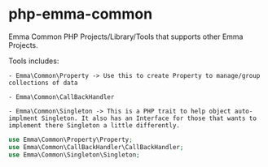 # php-emma-common
 Emma Common PHP Projects/Library/Tools that supports other Emma Projects.

Tools includes:

    - Emma\Common\Property -> Use this to create Property to manage/group collections of data
    
    - Emma\Common\CallBackHandler
    
    - Emma\Common\Singleton -> This is a PHP trait to help object auto-implment Singleton. It also has an Interface for those that wants to implement there Singleton a little differently.

 ```php
use Emma\Common\Property\Property;
use Emma\Common\CallBackHandler\CallBackHandler;
use Emma\Common\Singleton\Singleton;
